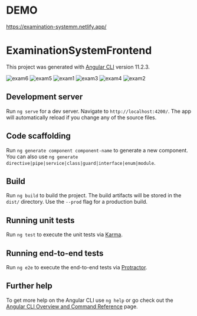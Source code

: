 # DEMO
https://examination-systemm.netlify.app/

# ExaminationSystemFrontend

This project was generated with [Angular CLI](https://github.com/angular/angular-cli) version 11.2.3.

![exam6](https://user-images.githubusercontent.com/26633192/119792561-759a5d80-bede-11eb-8c33-f64c3245c6c1.PNG)
![exam5](https://user-images.githubusercontent.com/26633192/119792567-76cb8a80-bede-11eb-8b4b-2d68856ae0fd.PNG)
![exam1](https://user-images.githubusercontent.com/26633192/119792579-792de480-bede-11eb-8df2-05f0bbe15589.PNG)
![exam3](https://user-images.githubusercontent.com/26633192/119792601-7e8b2f00-bede-11eb-8bc9-68bd175d7f29.PNG)
![exam4](https://user-images.githubusercontent.com/26633192/119792604-7f23c580-bede-11eb-8844-3415f3b8e394.PNG)
![exam2](https://user-images.githubusercontent.com/26633192/119792607-7fbc5c00-bede-11eb-8e22-1e8191eb4425.PNG)


## Development server

Run `ng serve` for a dev server. Navigate to `http://localhost:4200/`. The app will automatically reload if you change any of the source files.

## Code scaffolding

Run `ng generate component component-name` to generate a new component. You can also use `ng generate directive|pipe|service|class|guard|interface|enum|module`.

## Build

Run `ng build` to build the project. The build artifacts will be stored in the `dist/` directory. Use the `--prod` flag for a production build.

## Running unit tests

Run `ng test` to execute the unit tests via [Karma](https://karma-runner.github.io).

## Running end-to-end tests

Run `ng e2e` to execute the end-to-end tests via [Protractor](http://www.protractortest.org/).

## Further help

To get more help on the Angular CLI use `ng help` or go check out the [Angular CLI Overview and Command Reference](https://angular.io/cli) page.
